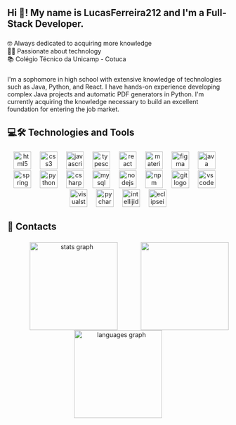 <h2 align="left">Hi 👋! My name is LucasFerreira212 and I'm a Full-Stack Developer.</h2>

###

<p align="left">🤓 Always dedicated to acquiring more knowledge<br>👨‍💻 Passionate about technology<br>📚 Colégio Técnico da Unicamp - Cotuca</p>

###

<p align="left">I'm a sophomore in high school with extensive knowledge of technologies such as Java, Python, and React. I have hands-on experience developing complex Java projects and automatic PDF generators in Python. I'm currently acquiring the knowledge necessary to build an excellent foundation for entering the job market.</p>

###

<h2 align="left">💻🛠 Technologies and Tools</h2>

###

<div align="center">
  <img src="https://cdn.jsdelivr.net/gh/devicons/devicon/icons/html5/html5-original.svg" height="40" alt="html5 logo"  />
  <img width="12" />
  <img src="https://cdn.jsdelivr.net/gh/devicons/devicon/icons/css3/css3-original.svg" height="40" alt="css3 logo"  />
  <img width="12" />
  <img src="https://cdn.jsdelivr.net/gh/devicons/devicon/icons/javascript/javascript-original.svg" height="40" alt="javascript logo"  />
  <img width="12" />
  <img src="https://cdn.jsdelivr.net/gh/devicons/devicon/icons/typescript/typescript-original.svg" height="40" alt="typescript logo"  />
  <img width="12" />
  <img src="https://cdn.jsdelivr.net/gh/devicons/devicon/icons/react/react-original.svg" height="40" alt="react logo"  />
  <img width="12" />
  <img src="https://cdn.jsdelivr.net/gh/devicons/devicon/icons/materialui/materialui-original.svg" height="40" alt="materialui logo"  />
  <img width="12" />
  <img src="https://cdn.jsdelivr.net/gh/devicons/devicon/icons/figma/figma-original.svg" height="40" alt="figma logo"  />
  <img width="12" />
  <img src="https://cdn.jsdelivr.net/gh/devicons/devicon/icons/java/java-original.svg" height="40" alt="java logo"  />
  <img width="12" />
  <img src="https://cdn.jsdelivr.net/gh/devicons/devicon/icons/spring/spring-original.svg" height="40" alt="spring logo"  />
  <img width="12" />
  <img src="https://cdn.jsdelivr.net/gh/devicons/devicon/icons/python/python-original.svg" height="40" alt="python logo"  />
  <img width="12" />
  <img src="https://cdn.jsdelivr.net/gh/devicons/devicon/icons/csharp/csharp-original.svg" height="40" alt="csharp logo"  />
  <img width="12" />
  <img src="https://cdn.jsdelivr.net/gh/devicons/devicon/icons/mysql/mysql-original.svg" height="40" alt="mysql logo"  />
  <img width="12" />
  <img src="https://cdn.jsdelivr.net/gh/devicons/devicon/icons/nodejs/nodejs-original.svg" height="40" alt="nodejs logo"  />
  <img width="12" />
  <img src="https://cdn.jsdelivr.net/gh/devicons/devicon/icons/npm/npm-original-wordmark.svg" height="40" alt="npm logo"  />
  <img width="12" />
  <img src="https://cdn.jsdelivr.net/gh/devicons/devicon/icons/git/git-original.svg" height="40" alt="git logo"  />
  <img width="12" />
  <img src="https://skillicons.dev/icons?i=vscode" height="40" alt="vscode logo"  />
  <img width="12" />
  <img src="https://skillicons.dev/icons?i=visualstudio" height="40" alt="visualstudio logo"  />
  <img width="12" />
  <img src="https://skillicons.dev/icons?i=pycharm" height="40" alt="pycharm logo"  />
  <img width="12" />
  <img src="https://skillicons.dev/icons?i=idea" height="40" alt="intellijidea logo"  />
  <img width="12" />
  <img src="https://skillicons.dev/icons?i=eclipse" height="40" alt="eclipseide logo"  />
</div>

###

<h2 align="left">📱 Contacts</h2>

###

<div align="left">
  <a href='https://www.linkedin.com/in/lucas-rafael-ferreira/'
    <img src="https://raw.githubusercontent.com/maurodesouza/profile-readme-generator/master/src/assets/icons/social/linkedin/default.svg" width="61" height="36" alt="linkedin logo"/>
  </a>
  <a href='mailto:lucasrafa0190@gmail.com'
    <img src="https://raw.githubusercontent.com/maurodesouza/profile-readme-generator/master/src/assets/icons/social/gmail/default.svg" width="61" height="36" alt="gmail logo"  />
  </a>
  <a href='https://www.instagram.com/lucasferreira.dev/'
    <img src="https://raw.githubusercontent.com/maurodesouza/profile-readme-generator/master/src/assets/icons/social/instagram/default.svg" width="61" height="36" alt="instagram logo"  />
  </a>
</div>

###

<img align="right" height="200" src="https://media2.giphy.com/media/v1.Y2lkPTc5MGI3NjExYzVpbGFzdXh1dXM5ejNqNXA0eHJ5bDd6YmF6b2ZvbXZ5aGdiZnR2cCZlcD12MV9pbnRlcm5hbF9naWZfYnlfaWQmY3Q9Zw/OLPQ6z2hlHmwFc4Hso/giphy.gif"  />

###

<div align="center">
  <img src="https://github-readme-stats.vercel.app/api?username=LucasFerreira212&hide_title=false&hide_rank=false&show_icons=true&include_all_commits=true&count_private=true&disable_animations=false&theme=dracula&locale=en&hide_border=false&order=1" height="200" alt="stats graph"  />
  <img src="https://github-readme-stats.vercel.app/api/top-langs?username=LucasFerreira212&locale=en&hide_title=false&layout=compact&card_width=320&langs_count=12&theme=dracula&hide_border=false&order=2" height="200" alt="languages graph"  />
</div>

###
